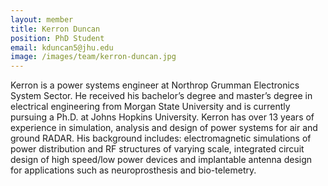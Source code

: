 ```yaml
---
layout: member
title: Kerron Duncan
position: PhD Student
email: kduncan5@jhu.edu
image: /images/team/kerron-duncan.jpg
---
```


Kerron is a power systems engineer at Northrop Grumman Electronics System Sector. He received his bachelor’s degree and master’s degree in electrical engineering from Morgan State University and is currently pursuing a Ph.D. at Johns Hopkins University. Kerron has over 13 years of experience in simulation, analysis and design of power systems for air and ground RADAR. His background includes: electromagnetic simulations of power distribution and RF structures of varying scale, integrated circuit design of high speed/low power devices and implantable antenna design for applications such as neuroprosthesis and bio-telemetry.
